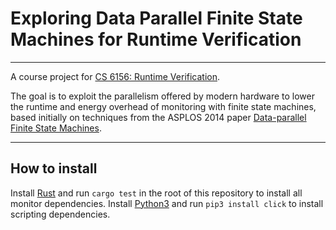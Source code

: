 # Exploring Data Parallel Finite State Machines for Runtime Verification
---

A course project for [CS 6156: Runtime Verification][rv].

The goal is to exploit the parallelism offered by modern hardware to lower
the runtime and energy overhead of monitoring with finite state machines, based
initially on techniques from the ASPLOS 2014 paper [Data-parallel Finite State
Machines][dfsms].

---
## How to install

Install [Rust][] and run `cargo test` in the root of this repository to install
all monitor dependencies. Install [Python3][] and run `pip3 install click` to install
scripting dependencies.

[rv]: https://courses.cs.cornell.edu/courses/cs6156/2020fa/
[dfsms]: https://dl.acm.org/doi/10.1145/2541940.2541988
[rust]: https://www.rust-lang.org/learn/get-started
[python3]: https://www.python.org/download/releases/3.0/